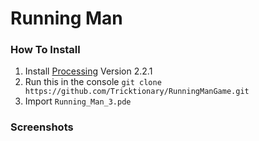 # Running Man

### How To Install 
1. Install [Processing](https://processing.org/download/) Version 2.2.1
2. Run this in the console `git clone https://github.com/Tricktionary/RunningManGame.git`  
3. Import `Running_Man_3.pde`

### Screenshots 
